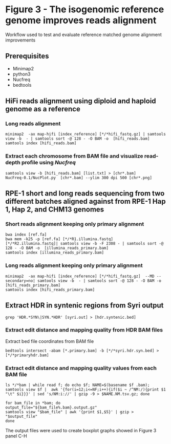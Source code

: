 # Figure 3 - The isogenomic reference genome improves reads alignment
Workflow used to test and evaluate reference matched genome alignment improvements

## Prerequisites
- Minimap2
- python3
- Nucfreq
- bedtools

## HiFi reads alignment using diploid and haploid genome as a reference
### Long reads alignment

```
minimap2  -ax map-hifi [index_reference] [*/*hifi_fastq.gz] | samtools view -b  - | samtools sort -@ 128 - -O BAM -o  [hifi_reads.bam]
samtools index [hifi_reads.bam]
```
### Extract each chromosome from BAM file and visualize read-depth profile using *Nucfreq*

```
samtools view -b [hifi_reads.bam] [list.txt] > [chr*.bam]
NucFreq-0.1/NucPlot.py  [chr*.bam] --ylim 300 dpi 500 [chr*.png]
```
## RPE-1 short and long reads sequencing from two different batches aligned against from RPE-1 Hap 1, Hap 2, and CHM13 genomes
### Short reads alignment keeping only primary alignment

```
bwa index [ref.fa]
bwa mem -k25 -p [ref.fa] [*/*R1.illumina.fastq] [*/*R2.illumina.fastq]| samtools view -b -F 2308 - | samtools sort -@ 128 - -O BAM -o  [illumina_reads_primary.bam]
samtools index [illumina_reads_primary.bam]
```

### Long reads alignment keeping only primary alignment

```
minimap2  -ax map-hifi [index_reference] [*/*hifi_fastq.gz]  --MD --secondary=no| samtools view -b  - | samtools sort -@ 128 - -O BAM -o  [hifi_reads_primary.bam]
samtools index [hifi_reads_primary.bam]
```

## Extract HDR in syntenic regions from Syri output

```
grep 'HDR.*SYN\|SYN.*HDR' [syri.out] > [hdr.syntenic.bed]
```
### Extract edit distance and mapping quality from HDR BAM files
Extract bed file coordinates from BAM file

```
bedtools intersect -abam [*.primary.bam] -b [*/*syri.hdr.syn.bed] > [*/*primaryhdr.bam]
```
### Extract edit distance and mapping quality values from each BAM file

```
ls */*bam | while read f; do echo $f; NAME=$(basename $f .bam); samtools view $f |  awk '{for(i=12;i<=NF;i++){if($i ~ /^NM:/){print $1 "\t" $i}}}' | sed 's/NM:i://' | gzip -9 > $NAME.NM.tsv.gz; done

for bam_file in *bam; do
output_file="${bam_file%.bam}.output.gz"  
samtools view "$bam_file" | awk '{print $1,$5}' | gzip > "$output_file"
done
```
The output files were used to create boxplot graphs showed in Figure 3 panel C-H
